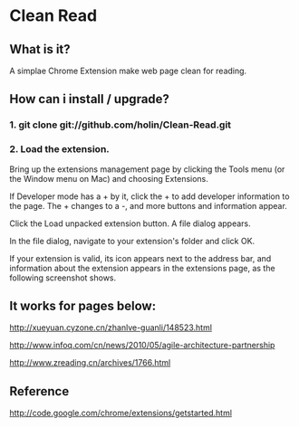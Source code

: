 # Clean Read
## What is it?

A simplae Chrome Extension make web page clean for reading.

## How can i install / upgrade?

### 1. git clone git://github.com/holin/Clean-Read.git

### 2. Load the extension.
Bring up the extensions management page by clicking the Tools menu   (or the Window menu on Mac) and choosing Extensions.

If Developer mode has a + by it, click the + to add developer information to the page. The + changes to a -, and more buttons and information appear.

Click the Load unpacked extension button. A file dialog appears.

In the file dialog, navigate to your extension's folder and click OK.

If your extension is valid, its icon appears next to the address bar, and information about the extension appears in the extensions page, as the following screenshot shows.

## It works for pages below:
http://xueyuan.cyzone.cn/zhanlve-guanli/148523.html

http://www.infoq.com/cn/news/2010/05/agile-architecture-partnership

http://www.zreading.cn/archives/1766.html


## Reference 

http://code.google.com/chrome/extensions/getstarted.html